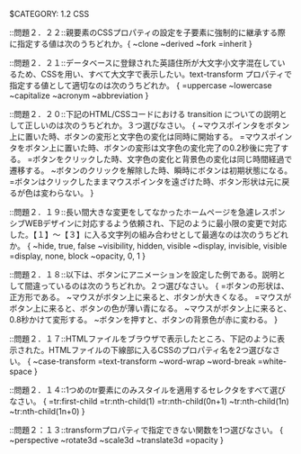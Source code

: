 $CATEGORY: 1.2 CSS

::問題２．２２::親要素のCSSプロパティの設定を子要素に強制的に継承する際に指定する値は次のうちどれか。{
    ~clone
    ~derived
    ~fork
    =inherit
}

::問題２．２１::データベースに登録された英語住所が大文字小文字混在しているため、CSSを用い、すべて大文字で表示したい。text-transform プロパティで指定する値として適切なのは次のうちどれか。
{
    =uppercase
    ~lowercase
    ~capitalize
    ~acronym
    ~abbreviation
}

::問題２．２０::下記のHTML/CSSコードにおける transition についての説明として正しいのは次のうちどれか。３つ選びなさい。
{
    ~マウスポインタをボタン上に置いた時、ボタンの変形と文字色の変化は同時に開始する。
    =マウスポインタをボタン上に置いた時、ボタンの変形は文字色の変化完了の0.2秒後に完了する。
    =ボタンをクリックした時、文字色の変化と背景色の変化は同じ時間経過で遷移する。
    ~ボタンのクリックを解除した時、瞬時にボタンは初期状態になる。
    =ボタンはクリックしたままマウスポインタを遠ざけた時、ボタン形状は元に戻るが色は変わらない。
}

::問題２．１９::長い間大きな変更をしてなかったホームページを急遽レスポンシブWEBデザインに対応するよう依頼され、下記のように最小限の変更で対応した。【１】〜【３】に入る文字列の組み合わせとして最適なのは次のうちどれか。
{
    ~hide, true, false
    ~visibility, hidden, visible
    ~display, invisible, visible
    =display, none, block
    ~opacity, 0, 1
}

::問題２．１８::以下は、ボタンにアニメーションを設定した例である。説明として間違っているのは次のうちどれか。２つ選びなさい。
{
    =ボタンの形状は、正方形である。
    ~マウスがボタン上に来ると、ボタンが大きくなる。
    =マウスがボタン上に来ると、ボタンの色が薄い青になる。
    ~マウスがボタン上に来ると、0.8秒かけて変形する。
    ~ボタンを押すと、ボタンの背景色が赤に変わる。
}

::問題２．１７::HTMLファイルをブラウザで表示したところ、下記のように表示された。HTMLファイルの下線部に入るCSSのプロパティ名を2つ選びなさい。
{
    ~case-transform
    =text-transform
    ~word-wrap
    ~word-break
    =white-space
}

::問題２．１４::1つめのtr要素にのみスタイルを適用するセレクタをすべて選びなさい。
{
    =tr:first-child
    =tr:nth-child(1) 
    =tr:nth-child(0n+1) 
    ~tr:nth-child(1n)
    ~tr:nth-child(1n+0)
}

::問題２：１３::transformプロパティで指定できない関数を1つ選びなさい。
{
    ~perspective
    ~rotate3d
    ~scale3d
    ~translate3d
    =opacity
}
